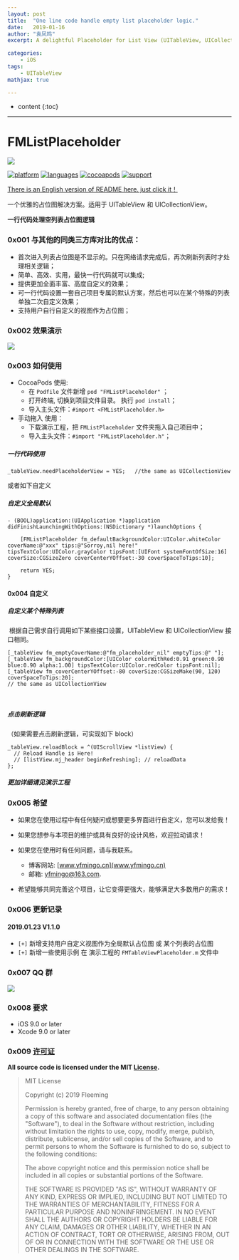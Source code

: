 ```yaml
---
layout: post
title:  "One line code handle empty list placeholder logic."
date:   2019-01-16
author: "袁凤鸣"
excerpt: A delightful Placeholder for List View (UITableView, UICollectionView).

categories: 
    - iOS
tags: 
    - UITableView
mathjax: true

---
```

* content
{:toc}
---



# FMListPlaceholder
![](https://ws1.sinaimg.cn/large/006tNc79gy1fz8ipkdw88j30va0b4q48.jpg)

[![platform](https://img.shields.io/badge/platform-iOS-blue.svg?style=plastic)](#)
[![languages](https://img.shields.io/badge/language-objective--c-blue.svg)](#) 
[![cocoapods](https://img.shields.io/badge/cocoapods-supported-4BC51D.svg?style=plastic)](https://cocoapods.org/pods/FMListPlaceholder)
[![support](https://img.shields.io/badge/support-iOS9%2B-orange.svg)](#) 

[There is an English version of README here. just click it！](https://github.com/yfming93/FMListPlaceholder/blob/master/README_English.md)


一个优雅的占位图解决方案。适用于 UITableView 和 UICollectionView。

**一行代码处理空列表占位图逻辑**

### 0x001 与其他的同类三方库对比的优点：

- 首次进入列表占位图是不显示的。只在网络请求完成后，再次刷新列表时才处理相关逻辑；
- 简单、高效、实用，最快一行代码就可以集成;
- 提供更加全面丰富、高度自定义的效果；
- 可一行代码设置一套自己项目专属的默认方案，然后也可以在某个特殊的列表单独二次自定义效果；
- 支持用户自行自定义的视图作为占位图；

### 0x002 效果演示
![](https://yfmingo.oss-cn-beijing.aliyuncs.com/images/006tNc79ly1fz7ly8x5feg30gx0dokjm.gif)



### 0x003 如何使用
- CocoaPods 使用:
    - 在  `Podfile`  文件新增 `pod "FMListPlaceholder"` ；
    - 打开终端, 切换到项目文件目录。 执行 `pod install`；
    - 导入主头文件：`#import <FMListPlaceholder.h>`
- 手动拖入 使用：
    - 下载演示工程，把 `FMListPlaceholder` 文件夹拖入自己项目中；
    - 导入主头文件：`#import "FMListPlaceholder.h"`；


##### 一行代码使用 
    _tableView.needPlaceholderView = YES;   //the same as UICollectionView
    

或者如下自定义
##### 自定义全局默认

``` objc
- (BOOL)application:(UIApplication *)application didFinishLaunchingWithOptions:(NSDictionary *)launchOptions {
    
    [FMListPlaceholder fm_defaultBackgroundColor:UIColor.whiteColor coverName:@"xxx" tips:@"Sorroy,nil here!" tipsTextColor:UIColor.grayColor tipsFont:[UIFont systemFontOfSize:16] coverSize:CGSizeZero coverCenterYOffset:-30 coverSpaceToTips:10];

    return YES;
}
```
#### 0x004 自定义
##### 自定义某个特殊列表 
 根据自己需求自行调用如下某些接口设置，UITableView 和 UICollectionView 接口相同。

``` objc
[_tableView fm_emptyCoverName:@"fm_placeholder_nil" emptyTips:@" "];
[_tableView fm_backgroundColor:[UIColor colorWithRed:0.91 green:0.90 blue:0.90 alpha:1.00] tipsTextColor:UIColor.redColor tipsFont:nil];
[_tableView fm_coverCenterYOffset:-80 coverSize:CGSizeMake(90, 120) coverSpaceToTips:20];
// the same as UICollectionView
```
<br/>

##### 点击刷新逻辑
（如果需要点击刷新逻辑，可实现如下 block）

``` objc
_tableView.reloadBlock = ^(UIScrollView *listView) {
  // Reload Handle is Here!
  // [listView.mj_header beginRefreshing]; // reloadData
};
```
##### 更加详细请见演示工程


### 0x005 希望
- 如果您在使用过程中有任何疑问或想要更多界面进行自定义，您可以发给我！

- 如果您想参与本项目的维护或具有良好的设计风格，欢迎拉动请求！
- 如果您在使用时有任何问题，请与我联系。 
    - 博客网站: [www.yfmingo.cn](www.yfmingo.cn)  
    - 邮箱: yfmingo@163.com.
- 希望能够共同完善这个项目，让它变得更强大，能够满足大多数用户的需求！

### 0x006 更新记录
#### 2019.01.23 V1.1.0

- `[+]` 新增支持用户自定义视图作为全局默认占位图 或 某个列表的占位图
- `[+]` 新增一些使用示例 在 演示工程的 `FMTableViewPlaceholder.m` 文件中

### 0x007 QQ 群
![](https://ws3.sinaimg.cn/small/006tNc79gy1fz8aavckscj30f10kl0us.jpg)

### 0x008 要求
- iOS 9.0 or later
- Xcode 9.0 or later

### 0x009 [许可证](https://github.com/yfming93/FMListPlaceholder/blob/master/LICENSE)
**All source code is licensed under the MIT [License](https://github.com/yfming93/FMListPlaceholder/blob/master/LICENSE).**


> MIT License
> 
> Copyright (c) 2019 Fleeming
> 
> Permission is hereby granted, free of charge, to any person obtaining a copy
> of this software and associated documentation files (the "Software"), to deal
> in the Software without restriction, including without limitation the rights
> to use, copy, modify, merge, publish, distribute, sublicense, and/or sell
> copies of the Software, and to permit persons to whom the Software is
> furnished to do so, subject to the following conditions:
> 
> The above copyright notice and this permission notice shall be included in all
> copies or substantial portions of the Software.
> 
> THE SOFTWARE IS PROVIDED "AS IS", WITHOUT WARRANTY OF ANY KIND, EXPRESS OR
> IMPLIED, INCLUDING BUT NOT LIMITED TO THE WARRANTIES OF MERCHANTABILITY,
> FITNESS FOR A PARTICULAR PURPOSE AND NONINFRINGEMENT. IN NO EVENT SHALL THE
> AUTHORS OR COPYRIGHT HOLDERS BE LIABLE FOR ANY CLAIM, DAMAGES OR OTHER
> LIABILITY, WHETHER IN AN ACTION OF CONTRACT, TORT OR OTHERWISE, ARISING FROM,
> OUT OF OR IN CONNECTION WITH THE SOFTWARE OR THE USE OR OTHER DEALINGS IN THE
> SOFTWARE.


